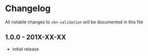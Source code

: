 # Changelog

All notable changes to `vkn-validation` will be documented in this file

## 1.0.0 - 201X-XX-XX

- initial release
